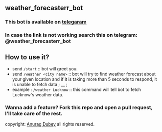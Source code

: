 ## weather_forecasterr_bot

### This bot is available on [telegaram](https://t.me/weather_forecasterr_bot)

### In case the link is not working search this on telegram: @weather_forecasterr_bot

## How to use it?

- send `/start` :: bot will greet you.
- send `/weather <city name>` :: bot will try to find weather forecast about your given location and if it is taking more than 5 seconds to respond, it is unable to fetch data ; __ ;
- example : `/weather Lucknow` :: this command will tell bot to fetch Lucknow's weather data.

### Wanna add a feature? Fork this repo and open a pull request, I'll take care of the rest.

copyright: [Anurag Dubey](https://github.com/Anuragd275) all rights reserved.
